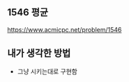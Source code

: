 ## 1546 평균

<https://www.acmicpc.net/problem/1546>

## 내가 생각한 방법

<!-- ![이미지](./img.png) -->

- 그냥 시키는대로 구현함

